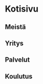 # Kotisivu
<!DOCTYPE html>
<html lang="en">
<head>
    <meta charset="UTF-8">
    <meta name="viewport" content="width=device-width, initial-scale=1.0">
    <title>Homepage</title>
    <link rel="stylesheet" href="styles.css">
</head>
<body>
    <div class="container">
        <div class="box" id="meista">
            <div class="box-content">
                <h2>Meistä</h2>
            </div>
        </div>
        <div class="box" id="yritys">
            <div class="box-content">
                <h2>Yritys</h2>
            </div>
        </div>
        <div class="box" id="palvelut">
            <div class="box-content">
                <h2>Palvelut</h2>
            </div>
        </div>
        <div class="box" id="koulutus">
            <div class="box-content">
                <h2>Koulutus</h2>
            </div>
        </div>
    </div>
</body>
</html>
